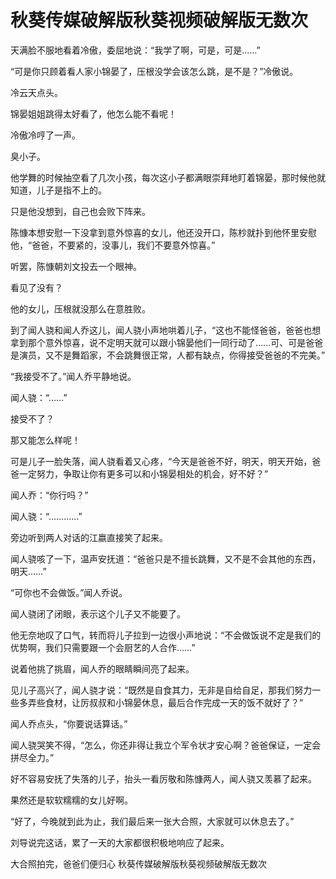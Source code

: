 # 秋葵传媒破解版秋葵视频破解版无数次

天满脸不服地看着冷傲，委屈地说：“我学了啊，可是，可是……”

“可是你只顾着看人家小锦晏了，压根没学会该怎么跳，是不是？”冷傲说。

冷云天点头。

锦晏姐姐跳得太好看了，他怎么能不看呢！

冷傲冷哼了一声。

臭小子。

他学舞的时候抽空看了几次小孩，每次这小子都满眼崇拜地盯着锦晏，那时候他就知道，儿子是指不上的。

只是他没想到，自己也会败下阵来。

陈慷本想安慰一下没拿到意外惊喜的女儿，他还没开口，陈杪就扑到他怀里安慰他，“爸爸，不要紧的，没事儿，我们不要意外惊喜。”

听罢，陈慷朝刘文投去一个眼神。

看见了没有？

他的女儿，压根就没那么在意胜败。

到了闻人骁和闻人乔这儿，闻人骁小声地哄着儿子，“这也不能怪爸爸，爸爸也想拿到那个意外惊喜，说不定明天就可以跟小锦晏他们一同行动了……可、可是爸爸是演员，又不是舞蹈家，不会跳舞很正常，人都有缺点，你得接受爸爸的不完美。”

“我接受不了。”闻人乔平静地说。

闻人骁：“……”

接受不了？

那又能怎么样呢！

可是儿子一脸失落，闻人骁看着又心疼，“今天是爸爸不好，明天，明天开始，爸爸一定努力，争取让你有更多可以和小锦晏相处的机会，好不好？”

闻人乔：“你行吗？”

闻人骁：“…………”

旁边听到两人对话的江嬴直接笑了起来。

闻人骁咳了一下，温声安抚道：“爸爸只是不擅长跳舞，又不是不会其他的东西，明天……”

“可你也不会做饭。”闻人乔说。

闻人骁闭了闭眼，表示这个儿子又不能要了。

他无奈地叹了口气，转而将儿子拉到一边很小声地说：“不会做饭说不定是我们的优势啊，我们只需要跟一个会厨艺的人合作……”

说着他挑了挑眉，闻人乔的眼睛瞬间亮了起来。

见儿子高兴了，闻人骁才说：“既然是自食其力，无非是自给自足，那我们努力一些多弄些食材，让厉叔叔和小锦晏休息，最后合作完成一天的饭不就好了？”

闻人乔点头，“你要说话算话。”

闻人骁哭笑不得，“怎么，你还非得让我立个军令状才安心啊？爸爸保证，一定会拼尽全力。”

好不容易安抚了失落的儿子，抬头一看厉敬和陈慷两人，闻人骁又羡慕了起来。

果然还是软软糯糯的女儿好啊。

“好了，今晚就到此为止，我们最后来一张大合照，大家就可以休息去了。”

刘导说完这话，累了一天的大家都很积极地响应了起来。

大合照拍完，爸爸们便归心
秋葵传媒破解版秋葵视频破解版无数次

